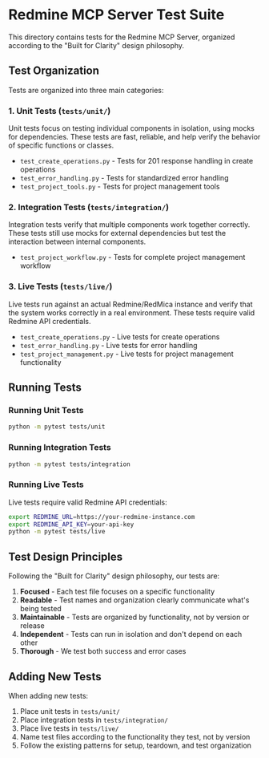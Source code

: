 # Redmine MCP Server Test Suite

This directory contains tests for the Redmine MCP Server, organized according to the "Built for Clarity" design philosophy.

## Test Organization

Tests are organized into three main categories:

### 1. Unit Tests (`tests/unit/`)

Unit tests focus on testing individual components in isolation, using mocks for dependencies. These tests are fast, reliable, and help verify the behavior of specific functions or classes.

- `test_create_operations.py` - Tests for 201 response handling in create operations
- `test_error_handling.py` - Tests for standardized error handling
- `test_project_tools.py` - Tests for project management tools

### 2. Integration Tests (`tests/integration/`)

Integration tests verify that multiple components work together correctly. These tests still use mocks for external dependencies but test the interaction between internal components.

- `test_project_workflow.py` - Tests for complete project management workflow

### 3. Live Tests (`tests/live/`)

Live tests run against an actual Redmine/RedMica instance and verify that the system works correctly in a real environment. These tests require valid Redmine API credentials.

- `test_create_operations.py` - Live tests for create operations
- `test_error_handling.py` - Live tests for error handling
- `test_project_management.py` - Live tests for project management functionality

## Running Tests

### Running Unit Tests

```bash
python -m pytest tests/unit
```

### Running Integration Tests

```bash
python -m pytest tests/integration
```

### Running Live Tests

Live tests require valid Redmine API credentials:

```bash
export REDMINE_URL=https://your-redmine-instance.com
export REDMINE_API_KEY=your-api-key
python -m pytest tests/live
```

## Test Design Principles

Following the "Built for Clarity" design philosophy, our tests are:

1. **Focused** - Each test file focuses on a specific functionality
2. **Readable** - Test names and organization clearly communicate what's being tested
3. **Maintainable** - Tests are organized by functionality, not by version or release
4. **Independent** - Tests can run in isolation and don't depend on each other
5. **Thorough** - We test both success and error cases

## Adding New Tests

When adding new tests:

1. Place unit tests in `tests/unit/`
2. Place integration tests in `tests/integration/`
3. Place live tests in `tests/live/`
4. Name test files according to the functionality they test, not by version
5. Follow the existing patterns for setup, teardown, and test organization
